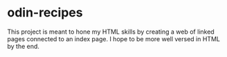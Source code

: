 # odin-recipes

This project is meant to hone my HTML skills by
creating a web of linked pages connected to an
index page. I hope to be more well versed in 
HTML by the end.